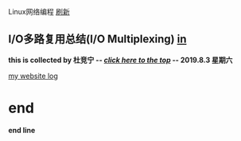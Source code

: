  Linux网络编程                                 [刷新](http://xpfan.top) 
## I/O多路复用总结(I/O Multiplexing)    [in](http://xpfan.top/IO_multiplexing.github.io/.)



**this is collected by 杜竞宁 -- [*click here to the top*](http://xpfan.top) -- 2019.8.3 星期六**

[my website log](http://xpfan.top/weblog.html)

# end




























**end line**
